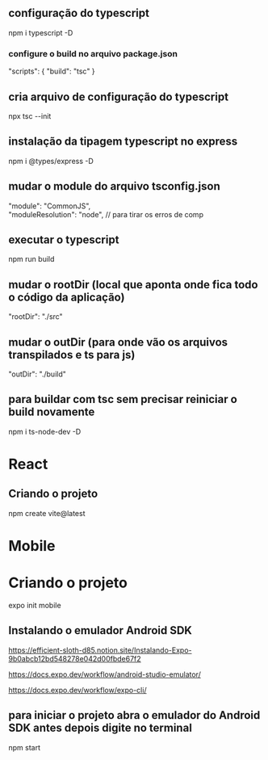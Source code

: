 ## configuração do typescript
npm i typescript -D

### configure o build no arquivo package.json
"scripts": {
    "build": "tsc"
  }
## cria arquivo de configuração do typescript
npx tsc --init

## instalação da tipagem typescript no express
npm i @types/express -D

## mudar o module do arquivo tsconfig.json
 "module": "CommonJS",    
"moduleResolution": "node",     // para tirar os erros de comp

## executar o typescript
npm run build

## mudar o rootDir (local que aponta onde fica todo o código da aplicação)
"rootDir": "./src"

## mudar o outDir (para onde vão os arquivos transpilados e ts para js)
"outDir": "./build"

## para buildar com tsc sem precisar reiniciar o build novamente
npm i ts-node-dev -D

# React
## Criando o projeto
npm create vite@latest

# Mobile
# Criando o projeto
expo init mobile

## Instalando o emulador Android SDK
https://efficient-sloth-d85.notion.site/Instalando-Expo-9b0abcb12bd548278e042d00fbde67f2

https://docs.expo.dev/workflow/android-studio-emulator/

https://docs.expo.dev/workflow/expo-cli/

## para iniciar o projeto abra o emulador do Android SDK antes depois digite no terminal
npm start